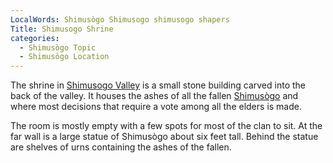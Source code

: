 ```yaml
---
LocalWords: Shimusògo Shimusogo shimusogo shapers
Title: Shimusogo Shrine
categories:
  - Shimusògo Topic
  - Shimusògo Location
---
```


The shrine in [Shimusogo Valley]() is a small stone building carved into the back of the valley. It houses the ashes of all the fallen [Shimusògo]() and where most decisions that require a vote among all the elders is made.

The room is mostly empty with a few spots for most of the clan to sit. At the far wall is a large statue of Shimusògo about six feet tall. Behind the statue are shelves of urns containing the ashes of the fallen.
